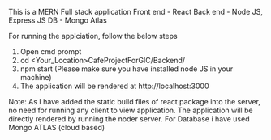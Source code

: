 This is a MERN Full stack application 
Front end - React 
Back end - Node JS, Express JS 
DB - Mongo Atlas 

For running the applciation, follow the below steps

1. Open cmd prompt
2. cd <Your_Location>CafeProjectForGIC/Backend/
3. npm start (Please make sure you have installed node JS in your machine)
4. The application will be rendered at http://localhost:3000
   
Note: 
As I have added the static build files of react package into the server, no need for running any client to view application. 
The application will be directly rendered by running the noder server.
For Database i have used Mongo ATLAS (cloud based)
   

